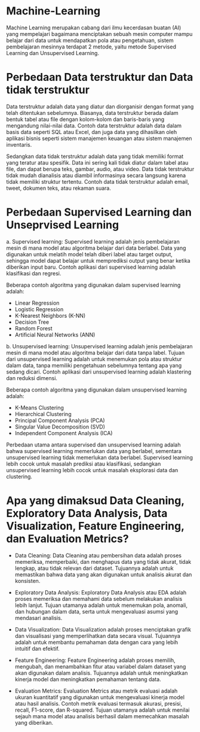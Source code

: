 # Machine-Learning

 Machine Learning merupakan cabang dari ilmu kecerdasan buatan (AI) yang mempelajari bagaimana menciptakan sebuah mesin computer mampu belajar dari data untuk mendapatkan pola atau pengetahuan, sistem pembelajaran mesinnya terdapat 2 metode, yaitu metode Supervised Learning dan Unsupervised Learning. 

# Perbedaan Data terstruktur dan Data tidak terstruktur

Data terstruktur adalah data yang diatur dan diorganisir dengan format yang telah ditentukan sebelumnya. Biasanya, data terstruktur berada dalam bentuk tabel atau file dengan kolom-kolom dan baris-baris yang mengandung nilai-nilai data. Contoh data terstruktur adalah data dalam basis data seperti SQL atau Excel, dan juga data yang dihasilkan oleh aplikasi bisnis seperti sistem manajemen keuangan atau sistem manajemen inventaris.

Sedangkan data tidak terstruktur adalah data yang tidak memiliki format yang teratur atau spesifik. Data ini sering kali tidak diatur dalam tabel atau file, dan dapat berupa teks, gambar, audio, atau video. Data tidak terstruktur tidak mudah dianalisis atau diambil informasinya secara langsung karena tidak memiliki struktur tertentu. Contoh data tidak terstruktur adalah email, tweet, dokumen teks, atau rekaman suara.

# Perbedaan Supervised Learning dan Unseprvised Learning

a.	Supervised learning: Supervised learning adalah jenis pembelajaran mesin di mana model atau algoritma belajar dari data berlabel. Data yang digunakan untuk melatih model telah diberi label atau target output, sehingga model dapat belajar untuk memprediksi output yang benar ketika diberikan input baru. Contoh aplikasi dari supervised learning adalah klasifikasi dan regresi.

Beberapa contoh algoritma yang digunakan dalam supervised learning adalah:
-	Linear Regression
- Logistic Regression
- K-Nearest Neighbors (K-NN)
- Decision Tree
- Random Forest
- Artificial Neural Networks (ANN)

b.	Unsupervised learning: Unsupervised learning adalah jenis pembelajaran mesin di mana model atau algoritma belajar dari data tanpa label. Tujuan dari unsupervised learning adalah untuk menemukan pola atau struktur dalam data, tanpa memiliki pengetahuan sebelumnya tentang apa yang sedang dicari. Contoh aplikasi dari unsupervised learning adalah klastering dan reduksi dimensi.

Beberapa contoh algoritma yang digunakan dalam unsupervised learning adalah:
- K-Means Clustering
- Hierarchical Clustering
- Principal Component Analysis (PCA)
- Singular Value Decomposition (SVD)
- Independent Component Analysis (ICA)

Perbedaan utama antara supervised dan unsupervised learning adalah bahwa supervised learning memerlukan data yang berlabel, sementara unsupervised learning tidak memerlukan data berlabel. Supervised learning lebih cocok untuk masalah prediksi atau klasifikasi, sedangkan unsupervised learning lebih cocok untuk masalah eksplorasi data dan clustering.

# Apa yang dimaksud Data Cleaning, Exploratory Data Analysis, Data Visualization, Feature Engineering, dan Evaluation Metrics?

- Data Cleaning: Data Cleaning atau pembersihan data adalah proses memeriksa, memperbaiki, dan menghapus data yang tidak akurat, tidak lengkap, atau tidak relevan dari dataset. Tujuannya adalah untuk memastikan bahwa data yang akan digunakan untuk analisis akurat dan konsisten.

- Exploratory Data Analysis: Exploratory Data Analysis atau EDA adalah proses memeriksa dan memahami data sebelum melakukan analisis lebih lanjut. Tujuan utamanya adalah untuk menemukan pola, anomali, dan hubungan dalam data, serta untuk mengevaluasi asumsi yang mendasari analisis.

- Data Visualization: Data Visualization adalah proses menciptakan grafik dan visualisasi yang memperlihatkan data secara visual. Tujuannya adalah untuk membantu pemahaman data dengan cara yang lebih intuitif dan efektif.

- Feature Engineering: Feature Engineering adalah proses memilih, mengubah, dan menambahkan fitur atau variabel dalam dataset yang akan digunakan dalam analisis. Tujuannya adalah untuk meningkatkan kinerja model dan meningkatkan pemahaman tentang data.

- Evaluation Metrics: Evaluation Metrics atau metrik evaluasi adalah ukuran kuantitatif yang digunakan untuk mengevaluasi kinerja model atau hasil analisis. Contoh metrik evaluasi termasuk akurasi, presisi, recall, F1-score, dan R-squared. Tujuan utamanya adalah untuk menilai sejauh mana model atau analisis berhasil dalam memecahkan masalah yang diberikan.

